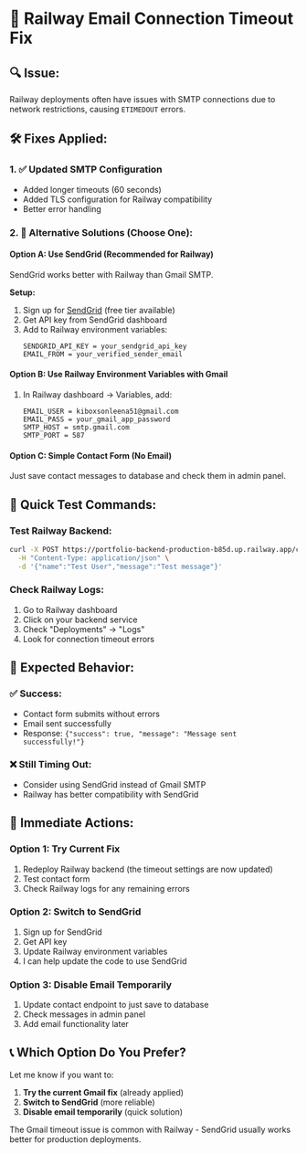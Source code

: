 # 🚨 Railway Email Connection Timeout Fix

## 🔍 **Issue:**
Railway deployments often have issues with SMTP connections due to network restrictions, causing `ETIMEDOUT` errors.

## 🛠️ **Fixes Applied:**

### 1. ✅ Updated SMTP Configuration
- Added longer timeouts (60 seconds)
- Added TLS configuration for Railway compatibility
- Better error handling

### 2. 🚀 Alternative Solutions (Choose One):

#### Option A: Use SendGrid (Recommended for Railway)
SendGrid works better with Railway than Gmail SMTP.

**Setup:**
1. Sign up for [SendGrid](https://sendgrid.com/) (free tier available)
2. Get API key from SendGrid dashboard
3. Add to Railway environment variables:
   ```
   SENDGRID_API_KEY = your_sendgrid_api_key
   EMAIL_FROM = your_verified_sender_email
   ```

#### Option B: Use Railway Environment Variables with Gmail
1. In Railway dashboard → Variables, add:
   ```
   EMAIL_USER = kiboxsonleena51@gmail.com
   EMAIL_PASS = your_gmail_app_password
   SMTP_HOST = smtp.gmail.com
   SMTP_PORT = 587
   ```

#### Option C: Simple Contact Form (No Email)
Just save contact messages to database and check them in admin panel.

## 🔧 **Quick Test Commands:**

### Test Railway Backend:
```bash
curl -X POST https://portfolio-backend-production-b85d.up.railway.app/contact \
  -H "Content-Type: application/json" \
  -d '{"name":"Test User","message":"Test message"}'
```

### Check Railway Logs:
1. Go to Railway dashboard
2. Click on your backend service
3. Check "Deployments" → "Logs"
4. Look for connection timeout errors

## 🎯 **Expected Behavior:**

### ✅ Success:
- Contact form submits without errors
- Email sent successfully
- Response: `{"success": true, "message": "Message sent successfully!"}`

### ❌ Still Timing Out:
- Consider using SendGrid instead of Gmail SMTP
- Railway has better compatibility with SendGrid

## 🚀 **Immediate Actions:**

### Option 1: Try Current Fix
1. Redeploy Railway backend (the timeout settings are now updated)
2. Test contact form
3. Check Railway logs for any remaining errors

### Option 2: Switch to SendGrid
1. Sign up for SendGrid
2. Get API key
3. Update Railway environment variables
4. I can help update the code to use SendGrid

### Option 3: Disable Email Temporarily
1. Update contact endpoint to just save to database
2. Check messages in admin panel
3. Add email functionality later

## 📞 **Which Option Do You Prefer?**

Let me know if you want to:
1. **Try the current Gmail fix** (already applied)
2. **Switch to SendGrid** (more reliable)
3. **Disable email temporarily** (quick solution)

The Gmail timeout issue is common with Railway - SendGrid usually works better for production deployments.
